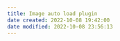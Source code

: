 ```yaml
---
title: Image auto load plugin
date created: 2022-10-08 19:42:00
date modified: 2022-10-08 23:56:13
---
```

